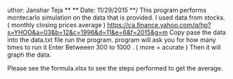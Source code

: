 uthor: Janshar Teja  **
** Date: 11/29/2015 **/
This program performs montecarlo simulation on the data that is provided. 
I used data from stocks. ( monthly closing prices average ) https://ca.finance.yahoo.com/q/hp?s=YHOO&a=03&b=12&c=1996&d=11&e=6&f=2015&g=m
Copy pase the data into the data.txt file
run the program.
program will ask you for how many times to run it Enter Betweeen 300 to 1000 . ( more  = acurate )
Then it will graph the data. 

Please see the formula.xlsx to see the steps performed to get the average.
